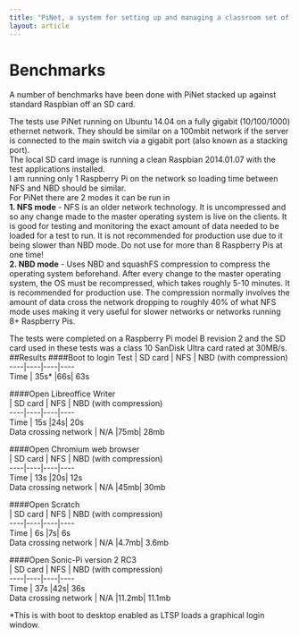 ```yaml
---
title: "PiNet, a system for setting up and managing a classroom set of Raspberry Pis."
layout: article
---
```


Benchmarks
======
A number of benchmarks have been done with PiNet stacked up against standard Raspbian off an SD card.   
   
The tests use PiNet running on Ubuntu 14.04 on a fully gigabit (10/100/1000) ethernet network. They should be similar on a 100mbit network if the server is connected to the main switch via a gigabit port (also known as a stacking port).   
The local SD card image is running a clean Raspbian 2014.01.07 with the test applications installed.   
I am running only 1 Raspberry Pi on the network so loading time between NFS and NBD should be similar.   
For PiNet there are 2 modes it can be run in    
**1. NFS mode** - NFS is an older network technology. It is uncompressed and so any change made to the master operating system is live on the clients. It is good for testing and monitoring the exact amount of data needed to be loaded for a test to run. It is not recommended for production use due to it being slower than NBD mode. Do not use for more than 8 Raspberry Pis at one time!   
**2. NBD mode** -  Uses NBD and squashFS compression to compress the operating system beforehand. After every change to the master operating system, the OS must be recompressed, which takes roughly 5-10 minutes. It is recommended for production use. The compression normally involves the amount of data cross the network dropping to roughly 40% of what NFS mode uses making it very useful for slower networks or networks running 8+ Raspberry Pis.   
   
The tests were completed on a Raspberry Pi model B revision 2 and the SD card used in these tests was a class 10 SanDisk Ultra card rated at 30MB/s.
##Results
####Boot to login
Test | SD card | NFS | NBD (with compression)   
----|----|----|----   
Time | 35s* |66s| 63s   

####Open Libreoffice Writer   
    | SD card | NFS | NBD (with compression)   
----|----|----|----   
Time | 15s |24s| 20s   
Data crossing network | N/A |75mb| 28mb   

####Open Chromium web browser   
    | SD card | NFS | NBD (with compression)   
----|----|----|----   
Time | 13s |20s| 12s   
Data crossing network | N/A |45mb| 30mb   

####Open Scratch   
    | SD card | NFS | NBD (with compression)   
----|----|----|----   
Time | 6s |7s| 6s   
Data crossing network | N/A |4.7mb| 3.6mb   

####Open Sonic-Pi version 2 RC3   
    | SD card | NFS | NBD (with compression)   
----|----|----|----   
Time | 37s |42s| 36s   
Data crossing network | N/A |11.2mb| 11.1mb   
   

*This is with boot to desktop enabled as LTSP loads a graphical login window.   
